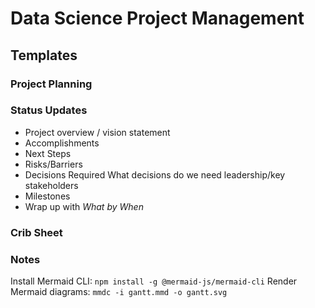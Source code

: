 # Data Science Project Management

## Templates

### Project Planning

### Status Updates

- Project overview / vision statement
- Accomplishments
- Next Steps
- Risks/Barriers
- Decisions Required
  What decisions do we need leadership/key stakeholders
- Milestones
- Wrap up with *What by When*

### Crib Sheet

### Notes

Install Mermaid CLI: `npm install -g @mermaid-js/mermaid-cli`
Render Mermaid diagrams: `mmdc -i gantt.mmd -o gantt.svg`